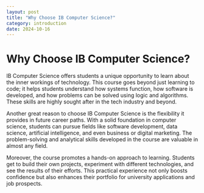 ```yaml
---
layout: post
title: "Why Choose IB Computer Science?"
category: introduction
date: 2024-10-16
---
```

# Why Choose IB Computer Science?

IB Computer Science offers students a unique opportunity to learn about the inner workings of technology. This course goes beyond just learning to code; it helps students understand how systems function, how software is developed, and how problems can be solved using logic and algorithms. These skills are highly sought after in the tech industry and beyond.

Another great reason to choose IB Computer Science is the flexibility it provides in future career paths. With a solid foundation in computer science, students can pursue fields like software development, data science, artificial intelligence, and even business or digital marketing. The problem-solving and analytical skills developed in the course are valuable in almost any field.

Moreover, the course promotes a hands-on approach to learning. Students get to build their own projects, experiment with different technologies, and see the results of their efforts. This practical experience not only boosts confidence but also enhances their portfolio for university applications and job prospects.

